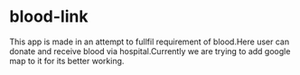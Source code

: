 # blood-link
This app is made in an attempt to fullfil requirement of blood.Here user can donate and receive blood via hospital.Currently we are trying to add google map to it for its better working.
